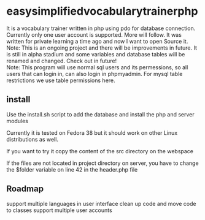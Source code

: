 # easysimplifiedvocabularytrainerphp

It is a vocabulary trainer written in php using pdo for database connection. Currently only one user account is supported. More will follow. It was written for private learning a time ago and now I want to open Source it. Note: This is an ongoing project and there will be improvements in future. It is still in alpha stadium and some variables and database tables will be renamed and changed. Check out in future!<br>
Note: This program will use normal sql users and its permessions, so all users that can login in, can also login in phpmyadmin. For mysql table restrictions we use table permissions here.

## install
Use the install.sh script to add the database and install the php and server modules

Currently it is tested on Fedora 38 but it should work on other Linux distributions as well.

If you want to try it copy the content of the src directory on the webspace

If the files are not located in project directory on server, you have to change the $folder variable on line 42 in the header.php file

## Roadmap
support multiple languages in user interface
clean up code and move code to classes
support multiple user accounts
